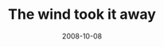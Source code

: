 ---
layout: base.njk
title : 'The wind took it away' 
view_title : 'The wind took it away' 
year : '2008' 
date : '2008-10-08' 
img_file : '/drawing/thewindtookitaway.png' 
html_file : 'thewindtookitaway' 
next_html : 'underthewateritglowed.html' 
year_order : '454' 
permalink : "title/{{html_file}}.html"
---